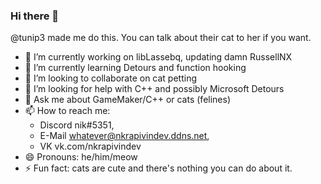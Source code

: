 ### Hi there 👋

@tunip3 made me do this. You can talk about their cat to her if you want.


- 🔭 I’m currently working on libLassebq, updating damn RussellNX
- 🌱 I’m currently learning Detours and function hooking
- 👯 I’m looking to collaborate on cat petting
- 🤔 I’m looking for help with C++ and possibly Microsoft Detours
- 💬 Ask me about GameMaker/C++ or cats (felines)
- 📫 How to reach me:
    - Discord nik#5351,
    - E-Mail whatever@nkrapivindev.ddns.net,
    - VK vk.com/nkrapivindev
- 😄 Pronouns: he/him/meow
- ⚡ Fun fact: cats are cute and there's nothing you can do about it.
